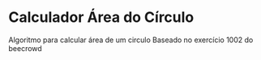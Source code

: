 # Calculador Área do Círculo

Algoritmo para calcular área de um circulo
Baseado no exercício 1002 do beecrowd
